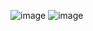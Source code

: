 ![image](https://user-images.githubusercontent.com/34793005/197350410-dd54b3cc-6a42-44b3-ad88-f47592e4ff37.png)
![image](https://user-images.githubusercontent.com/34793005/197350453-c00f91aa-a800-4593-98d7-22452526d3c2.png)
